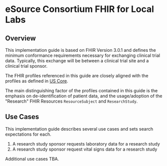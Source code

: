 # eSource Consortium FHIR for Local Labs
## Overview

This implementation guide is based on FHIR Version 3.0.1 and defines the minimum conformance requirements necessary for exchanging clinical trial data. Typically, this exchange will be between a clinical trial site and a clinical trial sponsor.

The FHIR profiles referenced in this guide are closely aligned with the profiles as defined in [US Core](http://www.hl7.org/fhir/us/core/). 

The main distinguishing factor of the profiles contained in this guide is the emphasis on de-identification of patient data, and the usage/adoption of the "Research" FHIR Resources ``ResourceSubject`` and ``ResearchStudy``. 

## Use Cases
This implementation guide describes several use cases and sets search expectations for each.

1. A research study sponsor requests laboratory data for a research study
2. A research study sponsor request vital signs data for a research study

Additional use cases TBA.